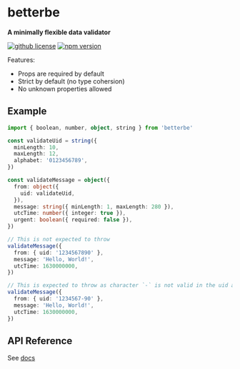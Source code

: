 # betterbe

**A minimally flexible data validator**

[![github license](https://img.shields.io/github/license/ericvera/betterbe.svg?style=flat-square)](https://github.com/ericvera/betterbe/blob/master/LICENSE)
[![npm version](https://img.shields.io/npm/v/betterbe.svg?style=flat-square)](https://npmjs.org/package/betterbe)

Features:

- Props are required by default
- Strict by default (no type cohersion)
- No unknown properties allowed

## Example

```ts
import { boolean, number, object, string } from 'betterbe'

const validateUid = string({
  minLength: 10,
  maxLength: 12,
  alphabet: '0123456789',
})

const validateMessage = object({
  from: object({
    uid: validateUid,
  }),
  message: string({ minLength: 1, maxLength: 280 }),
  utcTime: number({ integer: true }),
  urgent: boolean({ required: false }),
})

// This is not expected to throw
validateMessage({
  from: { uid: '1234567890' },
  message: 'Hello, World!',
  utcTime: 1630000000,
})

// This is expected to throw as character `-` is not valid in the uid alphabet
validateMessage({
  from: { uid: '1234567-90' },
  message: 'Hello, World!',
  utcTime: 1630000000,
})
```

## API Reference

See [docs](docs/README.md)
